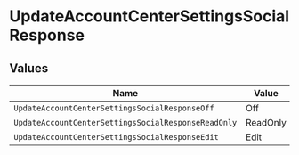 # UpdateAccountCenterSettingsSocialResponse


## Values

| Name                                                | Value                                               |
| --------------------------------------------------- | --------------------------------------------------- |
| `UpdateAccountCenterSettingsSocialResponseOff`      | Off                                                 |
| `UpdateAccountCenterSettingsSocialResponseReadOnly` | ReadOnly                                            |
| `UpdateAccountCenterSettingsSocialResponseEdit`     | Edit                                                |